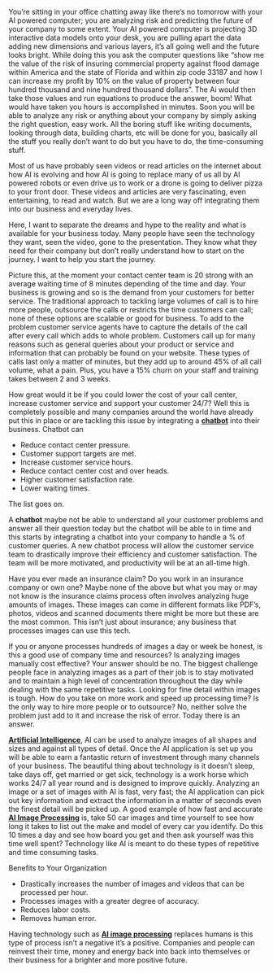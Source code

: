 <p>You’re sitting in your office chatting away like there’s no tomorrow with your AI powered computer; you are analyzing risk and predicting the future of your company to some extent. Your AI powered computer is projecting 3D interactive data models onto your desk, you are pulling apart the data adding new dimensions and various layers, it’s all going well and the future looks bright. While doing this you ask the computer questions like “show me the value of the risk of insuring commercial property against flood damage within America and the state of Florida and within zip code 33187 and how I can increase my profit by 10% on the value of property between four hundred thousand and nine hundred thousand dollars”. The Ai would then take those values and run equations to produce the answer, boom! What would have taken you hours is accomplished in minutes. Soon you will be able to analyze any risk or anything about your company by simply asking the right question, easy work. All the boring stuff like writing documents, looking through data, building charts, etc will be done for you, basically all the stuff you really don’t want to do but you have to do, the time-consuming stuff.</p>

<p>Most of us have probably seen videos or read articles on the internet about how AI is evolving and how AI is going to replace many of us all by AI powered robots or even drive us to work or a drone is going to deliver pizza to your front door. These videos and articles are very fascinating, even entertaining, to read and watch. But we are a long way off integrating them into our business and everyday lives.</p>

<p>Here, I want to separate the dreams and hype to the reality and what is available for your business today. Many people have seen the technology they want, seen the video, gone to the presentation. They know what they need for their company but don’t really understand how to start on the journey. I want to help you start the journey.</p>

<p>Picture this, at the moment your contact center team is 20 strong with an average waiting time of 8 minutes depending of the time and day. Your business is growing and so is the demand from your customers for better service. The traditional approach to tackling large volumes of call is to hire more people, outsource the calls or restricts the time customers can call; none of these options are scalable or good for business. To add to the problem customer service agents have to capture the details of the call after every call which adds to whole problem. Customers call up for many reasons such as general queries about your product or service and information that can probably be found on your website. These types of calls last only a matter of minutes, but they add up to around 45% of all call volume, what a pain. Plus, you have a 15% churn on your staff and training takes between 2 and 3 weeks.</p>

<p>How great would it be if you could lower the cost of your call center, increase customer service and support your customer 24/7? Well this is completely possible and many companies around the world have already put this in place or are tackling this issue by integrating a <b><a href="https://tonkabi.com/machine-learning">chatbot</a></b> into their business. Chatbot can</p>

<ul>
<li>Reduce contact center pressure.</li>
<li>Customer support targets are met.</li>
<li>Increase customer service hours.</li>
<li>Reduce contact center cost and over heads.</li>
<li>Higher customer satisfaction rate.</li>
<li>Lower waiting times.</li>
</ul>

<p>The list goes on.</p>

<p>A <b>chatbot</b> maybe not be able to understand all your customer problems and answer all their question today but the chatbot will be able to in time and this starts by integrating a chatbot into your company to handle a % of customer queries. A new chatbot process will allow the customer service team to drastically improve their efficiency and customer satisfaction. The team will be more motivated, and productivity will be at an all-time high.</p>

<p>Have you ever made an insurance claim? Do you work in an insurance company or own one? Maybe none of the above but what you may or may not know is the insurance claims process often involves analyzing huge amounts of images. These images can come in different formats like PDF’s, photos, videos and scanned documents there might be more but these are the most common. This isn’t just about insurance; any business that processes images can use this tech.</p>

<p>If you or anyone processes hundreds of images a day or week be honest, is this a good use of company time and resources? Is analyzing images manually cost effective? Your answer should be no. The biggest challenge people face in analyzing images as a part of their job is to stay motivated and to maintain a high level of concentration throughout the day while dealing with the same repetitive tasks. Looking for fine detail within images is tough. How do you take on more work and speed up processing time? Is the only way to hire more people or to outsource? No, neither solve the problem just add to it and increase the risk of error. Today there is an answer.</p>

<p><b><a href="https://tonkabi.com/artificial-intelligence">Artificial Intelligence</a></b>, AI can be used to analyze images of all shapes and sizes and against all types of detail. Once the AI application is set up you will be able to earn a fantastic return of investment through many channels of your business. The beautiful thing about technology is it doesn’t sleep, take days off, get married or get sick, technology is a work horse which works 24/7 all year round and is designed to improve quickly. Analyzing an image or a set of images with AI is fast, very fast; the AI application can pick out key information and extract the information in a matter of seconds even the finest detail will be picked up. A good example of how fast and accurate <b><a href="https://tonkabi.com/artificial-intelligence">AI Image Processing</a></b> is, take 50 car images and time yourself to see how long it takes to list out the make and model of every car you identify. Do this 10 times a day and see how board you get and then ask yourself was this time well spent? Technology like AI is meant to do these types of repetitive and time consuming tasks.</p>

<p>Benefits to Your Organization</p>

<ul>
<li>Drastically increases the number of images and videos that can be processed per hour.</li>
<li>Processes images with a greater degree of accuracy.</li>
<li>Reduces labor costs.</li>
<li>Removes human error.</li>
</ul>

<p>Having technology such as <b><a href="https://tonkabi.com/artificial-intelligence">AI image processing</a></b> replaces humans is this type of process isn’t a negative it’s a positive. Companies and people can reinvest their time, money and energy back into back into themselves or their business for a brighter and more positive future.</p>
